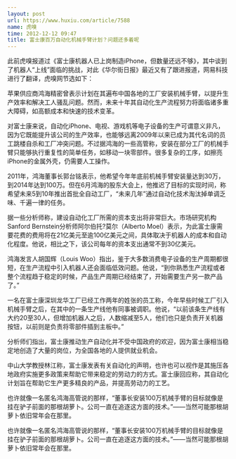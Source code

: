 ```yaml
---
layout: post
url: https://www.huxiu.com/article/7588
name: 虎嗅
time: 2012-12-12 09:47
title: 富士康百万自动化机械手臂计划？问题还多着呢
---
```

此前虎嗅报道过《富士康机器人已上岗制造iPhone，但数量还远不够》，其中谈到了机器人“上线”面临的挑战，对此《华尔街日报》最近又有了跟进报道，网易科技进行了翻译，虎嗅网节选如下：

苹果供应商鸿海精密曾表示计划在其遍布中国各地的工厂安装机械手臂，以提升生产效率和解决工人骚乱问题。然而，未来十年其自动化生产流程努力将面临诸多重大障碍，如高额成本和快速的技术变革。

对富士康来说，自动化iPhone、电视、游戏机等电子设备的生产可谓意义非凡，因为它既能提升该公司的生产效率，也能够远离2009年以来已成为其代名词的员工跳楼自杀和工厂冲突问题。不过据鸿海的一些高管称，安装在部分工厂的机械手臂只能够执行重复性的简单任务，如移动一块零部件。很多复杂的工序，如擦亮iPhone的金属外壳，仍需要人工操作。

2011年，鸿海董事长郭台铭表示，他希望今年年底前机械手臂安装量达到30万，到2014年达到100万。但在6月鸿海的股东大会上，他推迟了目标的实现时间，称希望未来5到10年推出首批全自动工厂，“未来几年”通过自动化技术淘汰掉单调乏味、千遍一律的任务。

据一些分析师称，建设自动化工厂所需的资本支出将非常巨大。市场研究机构Sanford Bernstein分析师阿尔伯托?莫尔（Alberto Moel）表示，为此富士康需要花费的费用将在21亿美元至逾100亿美元之间，具体取决于机器人的成本和自动化程度。他说，相比之下，该公司每年的资本支出通常不到30亿美元。

鸿海发言人胡国辉（Louis Woo）指出，鉴于大多数消费电子设备的生产周期都很短，在生产流程中引入机器人还会面临低效问题。他说，“到你熟悉生产流程或者整个流程趋于稳定的时候，产品生产周期已经结束了，开始需要生产另一款产品了。”

一名在富士康深圳龙华工厂已经工作两年的姓张的员工称，今年早些时候工厂引入机械手臂之后，在其中的一条生产线他有同事被调职。他说，“以前该条生产线有大约20至30人，但增加机器人之后，人数缩减至5人，他们也只是负责开关机器按钮，以前则是负责将零部件插到主板中。”

分析师们指出，富士康推动生产自动化并不受中国政府的欢迎，因为富士康相当稳定地创造了大量的岗位，为全国各地的人提供就业机会。

中山大学教授林江称，富士康发表有关自动化的声明，也许也可以视作是其施压各地政府实施更多政策来帮助它带来稳定的劳动力的方式。富士康回应称，其自动化计划旨在帮助它生产更多精良的产品，并提高劳动力的工艺。

也许就像一名匿名鸿海高管说的那样，“董事长安装100万机械手臂的目标就像是挂在驴子前面的那根胡萝卜。公司一直在追逐这方面的技术。”——当然可能那根胡萝卜依旧常年会在那里。

也许就像一名匿名鸿海高管说的那样，“董事长安装100万机械手臂的目标就像是挂在驴子前面的那根胡萝卜。公司一直在追逐这方面的技术。”——当然可能那根胡萝卜依旧常年会在那里。

